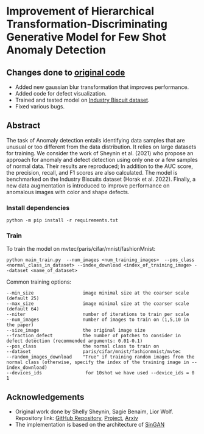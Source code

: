 # Improvement of Hierarchical Transformation-Discriminating Generative Model for Few Shot Anomaly Detection

## Changes done to [original code](https://github.com/shellysheynin/A-Hierarchical-Transformation-Discriminating-Generative-Model-for-Few-Shot-Anomaly-Detection/tree/master)
- Added new gaussian blur transformation that improves performance.
- Added code for defect visualization.
- Trained and tested model on [Industry Biscuit dataset](https://www.kaggle.com/dsv/4311115).
- Fixed various bugs.

## Abstract
The task of Anomaly detection entails identifying data samples that are unusual or too different from the data distribution. It relies on large datasets for training. We consider the work of Sheynin
et al. (2021) who propose an approach for anomaly and defect detection using only one or a few samples of normal data. Their results are reproduced; In addition to the AUC score, the precision, recall, and F1 scores are also calculated. The model is benchmarked on the Industry Biscuits dataset (Horak et al. 2022). Finally, a new data augmentation is introduced to improve performance on anomalous images with color and shape defects.

### Install dependencies

```
python -m pip install -r requirements.txt
```

###  Train
To train the model on mvtec/paris/cifar/mnist/fashionMnist:

```
python main_train.py  --num_images <num_training_images>  --pos_class <normal_class_in_dataset> --index_download <index_of_training_image> --dataset <name_of_dataset>
```

Common training options:
```
--min_size                  image minimal size at the coarser scale (default 25)
--max_size                  image minimal size at the coarser scale (default 64)
--niter                     number of iterations to train per scale
--num_images                number of images to train on (1,5,10 in the paper)
--size_image                the original image size 
--fraction_defect           the number of patches to consider in defect detection (recommended arguments: 0.01-0.1)
--pos_class                 the normal class to train on
--dataset                   paris/cifar/mnist/fashionmnist/mvtec
--random_images_download    "True" if training random images from the normal class (otherwise, specify the index of the training image in --index_download)
--devices_ids                for 10shot we have used --device_ids = 0 1 
```

## Acknowledgements
- Original work done by Shelly Sheynin, Sagie Benaim, Lior Wolf. Repository link: [GitHub Repository](https://github.com/shellysheynin/A-Hierarchical-Transformation-Discriminating-Generative-Model-for-Few-Shot-Anomaly-Detection/tree/master), [Project](https://shellysheynin.github.io/HTDG/), [Arxiv](https://arxiv.org/abs/2104.14535) 
- The implementation is based on the architecture of [SinGAN](https://github.com/tamarott/SinGAN)




